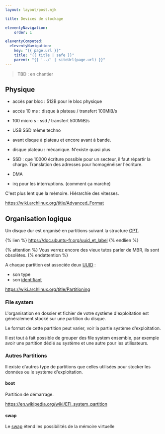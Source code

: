 ```yaml
---
layout: layout/post.njk

title: Devices de stockage

eleventyNavigation:
    order: 1

eleventyComputed:
  eleventyNavigation:
    key: "{{ page.url }}"
    title: "{{ title | safe }}"
    parent: "{{ '../' | siteUrl(page.url) }}"
---
```


> TBD : en chantier

## Physique

- accès par bloc : 512B pour le bloc physique
- accès 10 ms : disque à plateau / transfert 100MiB/s
- 100 micro s : ssd / transfert 500MiB/s
- USB SSD même techno
- avant disque à plateau et encore avant à bande.
- disque plateau : mécanique. N'existe quasi plus

- SSD : que 10000 écriture possible pour un secteur, il faut répartir la charge. Translation des adresses pour homogénéiser l'écriture.
- DMA  
- irq pour les interruptions. (comment ça marche)

C'est plus lent que la mémoire. Hiérarchie des vitesses.

<https://wiki.archlinux.org/title/Advanced_Format>

## Organisation logique

Un disque dur est organisé en partitions suivant la structure [GPT](https://en.wikipedia.org/wiki/GUID_Partition_Table).

{% lien %}
<https://doc.ubuntu-fr.org/uuid_et_label>
{% endlien %}

{% attention %}
Vous verrez encore des vieux tutos parler de MBR, ils sont obsolètes.
{% endattention %}

A chaque partition est associée deux [UUID](https://en.wikipedia.org/wiki/Universally_unique_identifier) :

- son type
- son [identifiant](https://wiki.archlinux.org/title/Persistent_block_device_naming)

<https://wiki.archlinux.org/title/Partitioning>

### File system

L'organisation en dossier et fichier de votre système d'exploitation est généralement stocké sur une partition du disque.

Le format de cette partition peut varier, voir la partie système d'exploitation.

Il est tout à fait possible de grouper des file system ensemble, par exemple avoir une partition dédié au système et une autre pour les utilisateurs.

### Autres Partitions

Il existe d'autres type de partitions que celles utilisées pour stocker les données ou le système d'exploitation.

#### boot

Partition de démarrage.

<https://en.wikipedia.org/wiki/EFI_system_partition>

#### swap

Le [swap](https://fr.wikipedia.org/wiki/Swap) étend les possibilités de la mémoire virtuelle
